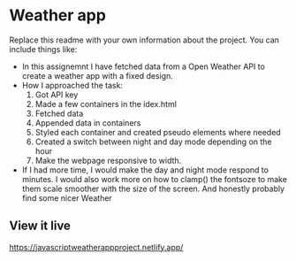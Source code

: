# Weather app

Replace this readme with your own information about the project. You can include things like:

- In this assignemnt I have fetched data from a Open Weather API to create a weather app with a fixed design.
- How I approached the task:
  1. Got API key
  2. Made a few containers in the idex.html
  3. Fetched data
  4. Appended data in containers
  5. Styled each container and created pseudo elements where needed
  6. Created a switch between night and day mode depending on the hour
  7. Make the webpage responsive to width.
- If I had more time, I would make the day and night mode respond to minutes. I would also work more on how to clamp() the fontsoze to make them scale smoother with the size of the screen. And honestly probably find some nicer Weather

## View it live
https://javascriptweatherappproject.netlify.app/
